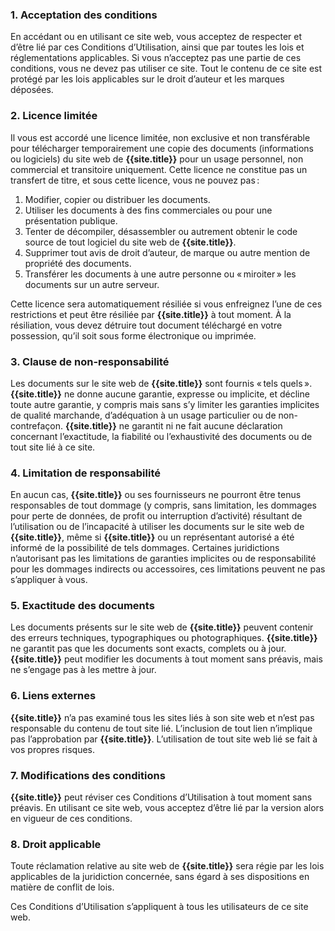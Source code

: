 ### 1. Acceptation des conditions

En accédant ou en utilisant ce site web, vous acceptez de respecter et d’être lié par ces Conditions d’Utilisation, ainsi que par toutes les lois et réglementations applicables. Si vous n’acceptez pas une partie de ces conditions, vous ne devez pas utiliser ce site. Tout le contenu de ce site est protégé par les lois applicables sur le droit d’auteur et les marques déposées.

### 2. Licence limitée

Il vous est accordé une licence limitée, non exclusive et non transférable pour télécharger temporairement une copie des documents (informations ou logiciels) du site web de **{{site.title}}** pour un usage personnel, non commercial et transitoire uniquement. Cette licence ne constitue pas un transfert de titre, et sous cette licence, vous ne pouvez pas :

1. Modifier, copier ou distribuer les documents.
2. Utiliser les documents à des fins commerciales ou pour une présentation publique.
3. Tenter de décompiler, désassembler ou autrement obtenir le code source de tout logiciel du site web de **{{site.title}}**.
4. Supprimer tout avis de droit d’auteur, de marque ou autre mention de propriété des documents.
5. Transférer les documents à une autre personne ou « miroiter » les documents sur un autre serveur.

Cette licence sera automatiquement résiliée si vous enfreignez l’une de ces restrictions et peut être résiliée par **{{site.title}}** à tout moment. À la résiliation, vous devez détruire tout document téléchargé en votre possession, qu’il soit sous forme électronique ou imprimée.

### 3. Clause de non-responsabilité

Les documents sur le site web de **{{site.title}}** sont fournis « tels quels ». **{{site.title}}** ne donne aucune garantie, expresse ou implicite, et décline toute autre garantie, y compris mais sans s’y limiter les garanties implicites de qualité marchande, d’adéquation à un usage particulier ou de non-contrefaçon. **{{site.title}}** ne garantit ni ne fait aucune déclaration concernant l’exactitude, la fiabilité ou l’exhaustivité des documents ou de tout site lié à ce site.

### 4. Limitation de responsabilité

En aucun cas, **{{site.title}}** ou ses fournisseurs ne pourront être tenus responsables de tout dommage (y compris, sans limitation, les dommages pour perte de données, de profit ou interruption d’activité) résultant de l’utilisation ou de l’incapacité à utiliser les documents sur le site web de **{{site.title}}**, même si **{{site.title}}** ou un représentant autorisé a été informé de la possibilité de tels dommages. Certaines juridictions n’autorisant pas les limitations de garanties implicites ou de responsabilité pour les dommages indirects ou accessoires, ces limitations peuvent ne pas s’appliquer à vous.

### 5. Exactitude des documents

Les documents présents sur le site web de **{{site.title}}** peuvent contenir des erreurs techniques, typographiques ou photographiques. **{{site.title}}** ne garantit pas que les documents sont exacts, complets ou à jour. **{{site.title}}** peut modifier les documents à tout moment sans préavis, mais ne s’engage pas à les mettre à jour.

### 6. Liens externes

**{{site.title}}** n’a pas examiné tous les sites liés à son site web et n’est pas responsable du contenu de tout site lié. L’inclusion de tout lien n’implique pas l’approbation par **{{site.title}}**. L’utilisation de tout site web lié se fait à vos propres risques.

### 7. Modifications des conditions

**{{site.title}}** peut réviser ces Conditions d’Utilisation à tout moment sans préavis. En utilisant ce site web, vous acceptez d’être lié par la version alors en vigueur de ces conditions.

### 8. Droit applicable

Toute réclamation relative au site web de **{{site.title}}** sera régie par les lois applicables de la juridiction concernée, sans égard à ses dispositions en matière de conflit de lois.

Ces Conditions d’Utilisation s’appliquent à tous les utilisateurs de ce site web.
